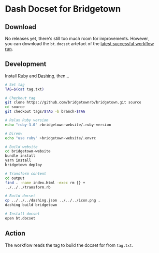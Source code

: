 # Dash Docset for Bridgetown

## Download

No releases yet, there's still too much room for improvements. However, you can download the `bt.docset` artefact of the [latest successful workflow run](https://github.com/svoop/bridgetown-docset/actions).

## Development

Install [Ruby](https://www.ruby-lang.org) and [Dashing](https://github.com/technosophos/dashing#readme), then...

```bash
# Set tag
TAG=$(cat tag.txt)

# Checkout tag
git clone https://github.com/bridgetownrb/bridgetown.git source
cd source
git checkout tags/$TAG -b branch-$TAG

# Relax Ruby version
echo "ruby-3.0" >bridgetown-website/.ruby-version

# Direnv
echo "use ruby" >bridgetown-website/.envrc

# Build website
cd bridgetown-website
bundle install
yarn install
bridgetown deploy

# Transform content
cd output
find . -name index.html -exec rm {} +
../../../transform.rb

# Build docset
cp ../../../dashing.json ../../../icon.png .
dashing build bridgetown

# Install docset
open bt.docset
```

## Action

The workflow reads the tag to build the docset for from `tag.txt`.
